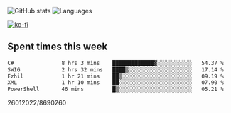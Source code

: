 ![GitHub stats](https://github-readme-stats.vercel.app/api?username=emipa606&theme=github_dark&show_icons=true) 
![Languages](https://github-readme-stats.vercel.app/api/top-langs/?username=emipa606&theme=github_dark&layout=compact)

[![ko-fi](https://ko-fi.com/img/githubbutton_sm.svg)](https://ko-fi.com/G2G55DDYD)

## Spent times this week
<!--START_SECTION:waka-->

```txt
C#               8 hrs 3 mins    █████████████▓░░░░░░░░░░░   54.37 %
SWIG             2 hrs 32 mins   ████▒░░░░░░░░░░░░░░░░░░░░   17.14 %
Ezhil            1 hr 21 mins    ██▒░░░░░░░░░░░░░░░░░░░░░░   09.19 %
XML              1 hr 10 mins    ██░░░░░░░░░░░░░░░░░░░░░░░   07.90 %
PowerShell       46 mins         █▒░░░░░░░░░░░░░░░░░░░░░░░   05.21 %
```

<!--END_SECTION:waka-->


26012022/8690260
